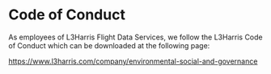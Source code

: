 # Code of Conduct

As employees of L3Harris Flight Data Services, we follow the L3Harris Code of
Conduct which can be downloaded at the following page:

https://www.l3harris.com/company/environmental-social-and-governance
